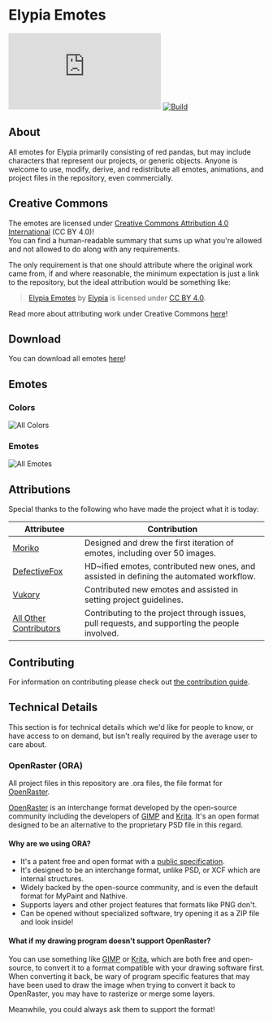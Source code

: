 # Elypia Emotes
[![Matrix]][matrix-community] [![Build]][gitlab]

## About
All emotes for Elypia primarily consisting of red pandas, but may include
characters that represent our projects, or generic objects. Anyone is welcome to use, modify,
derive, and redistribute all emotes, animations, and project files in the repository, 
even commercially.

## Creative Commons
The emotes are licensed under [Creative Commons Attribution 4.0 International] (CC BY 4.0)!  
You can find a human-readable summary that sums up what you're allowed and not allowed to do 
along with any requirements. 

The only requirement is that one should attribute where the original work came from,
if and where reasonable, the minimum expectation is just a link to the repository, but
the ideal attribution would be something like:

> [Elypia Emotes](https://gitlab.com/Elypia/elypia-emotes) by [Elypia](https://gitlab.com/Elypia/elypia-emotes/-/graphs/master) is licensed under [CC BY 4.0][human-readable summary].

Read more about attributing work under Creative Commons [here](https://creativecommons.org/use-remix/attribution/)!

## Download
You can download all emotes [here]! 

## Emotes
### Colors
![All Colors]

### Emotes
![All Emotes]

## Attributions
Special thanks to the following who have made the project what it is today:

| Attributee | Contribution |
|------------|--------------|
| [Moriko](https://morikomasuyoart.artstation.com/) | Designed and drew the first iteration of emotes, including over 50 images. |
| [DefectiveFox](https://defectivefox.com/) | HD~ified emotes, contributed new ones, and assisted in defining the automated workflow. |
| [Vukory](https://vukory.artstation.com) | Contributed new emotes and assisted in setting project guidelines. |
| [All Other Contributors](https://gitlab.com/Elypia/elypia-emotes/-/graphs/master) | Contributing to the project through issues, pull requests, and supporting the people involved. |

## Contributing
For information on contributing please check out [the contribution guide]. 

## Technical Details
This section is for technical details which we'd like for people to know, or have
access to on demand, but isn't really required by the average user to care about.

### OpenRaster (ORA)
All project files in this repository are .ora files, the file format
for [OpenRaster].

[OpenRaster] is an interchange format developed by the open-source
community including the developers of [GIMP] and [Krita]. It's an open
format designed to be an alternative to the proprietary PSD file
in this regard.

#### Why are we using ORA?
* It's a patent free and open format with a [public specification].
* It's designed to be an interchange format, unlike PSD, or XCF which
are internal structures.
* Widely backed by the open-source community, and is even the default
format for MyPaint and Nathive.
* Supports layers and other project features that formats like PNG
don't.
* Can be opened without specialized software, try opening it as a ZIP
file and look inside!

#### What if my drawing program doesn't support OpenRaster?
You can use something like [GIMP] or [Krita], which are both free and open-source,
to convert it to a format compatible with your drawing software first.
When converting it back, be wary of program specific features that may have 
been used to draw the image when trying to convert it back to OpenRaster, 
you may have to rasterize or merge some layers.

Meanwhile, you could always ask them to support the format!

[matrix-community]: https://matrix.to/#/!bVaYOBVQxZkGOMpzkc:matrix.org "Matrix Invite"
[gitlab]: https://gitlab.com/Elypia/elypia-emotes/commits/master "Repository on GitLab"
[the contribution guide]: ./CONTRIBUTING.md "Contribute to the Elypia Emotes"
[here]: https://gitlab.com/Elypia/elypia-emotes/-/jobs/artifacts/master/download?job=build "All Emotes Packaged"
[Creative Commons Attribution 4.0 International]: https://creativecommons.org/licenses/by/4.0/legalcode "CC-BY License"
[human-readable summary]: https://creativecommons.org/licenses/by/4.0/ "Human Readable Summary of CC-BY"
[OpenRaster]: https://en.wikipedia.org/wiki/OpenRaster "OpenRaster on Wikipedia"
[GIMP]: https://www.gimp.org/ "GIMP"
[Krita]: https://krita.org/ "Krita"
[public specification]: https://www.freedesktop.org/wiki/Specifications/OpenRaster/ "Specification for OpenRaster"

[Matrix]: https://img.shields.io/matrix/elypia:matrix.org?logo=matrix "Matrix Shield"
[Build]: https://gitlab.com/Elypia/elypia-emotes/badges/master/pipeline.svg "GitLab Build Shield"
[All Colors]: https://gitlab.com/Elypia/elypia-emotes/-/jobs/artifacts/master/raw/build/montages/colors.png?job=build "All Colors"
[All Emotes]: https://gitlab.com/Elypia/elypia-emotes/-/jobs/artifacts/master/raw/build/montages/emotes.png?job=build "All Unique Emotes"
